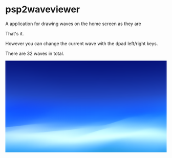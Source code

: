 # psp2waveviewer
A application for drawing waves on the home screen as they are

That's it.

However you can change the current wave with the dpad left/right keys.

There are 32 waves in total.

![wave.png](https://github.com/Princess-of-Sleeping/psp2waveviewer/blob/master/image/wave.png)
